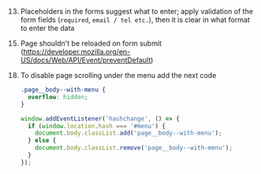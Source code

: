 <!-- 1. Add a favicon -->
<!-- 2. Don’t forget to add a title for the whole web page (it could be the name of your landing) -->
<!-- 3. All Logos on the page should be links to home page -->
<!-- 4. Change text color on hover for phone, email and address -->
<!-- 5. When you click on phone icon or phone number in contacts section, make sure that there is no 404 error, make it a real link to start a call on device -->
<!-- 6. Same when you click on logo. There shouldn't be any error. -->
<!-- 7. When clicking on any location / address - prevent errors and make it to open location in Google Maps -->
<!-- 8. Pictures in Gallery should increase on hover -->
<!-- 9. Location-related addresses / links should open google maps in a new tab `target="_blank"` -->
<!-- 10. Apply `:hover` effect for images on page (testimonials / gallery, other sections). -->
<!-- 11. Make sure everything looks neat on mobile and without horizontal scrolling -->
<!-- 12. The speed of animations is the same throughout the landing page (for example, increasing when hovering or moving blocks when scrolling) -->
13. Placeholders in the forms suggest what to enter; apply validation of the form fields (`required`, `email / tel etc.`), then it is clear in what format to enter the data
<!-- 14. Form shouldn't be submitted if some of the fields are not filled -->
15. Page shouldn't be reloaded on form submit (https://developer.mozilla.org/en-US/docs/Web/API/Event/preventDefault)
<!-- 16. Add a smooth scroll for the whole page -->
<!-- 17. Fix menu for small screens (if there is not enough space for all the menu items)
    ```css
    .menu {
      /* Move these rules from .menu__content */
      box-sizing: border-box;
      height: 100vh;
      padding: 24px 0;

      background-color: #0075ff;

      /* Add this rule to add scroll when there is not enough space */
      overflow-y: auto;

      ...
    ``` -->
18. To disable page scrolling under the menu add the next code
    ```css
    .page__body--with-menu {
      overflow: hidden;
    }
    ```
    ```js
    window.addEventListener('hashchange', () => {
      if (window.location.hash === '#menu') {
        document.body.classList.add('page__body--with-menu');
      } else {
        document.body.classList.remove('page__body--with-menu');
      }
    });
    ```
<!-- 19. Remember to reset default margins for headings (h1, h2, h3, etc.). -->
<!-- * Only for Miami: Make sure that ```<h1>``` is positioned exactly 80px from the bottom of the header. -->
